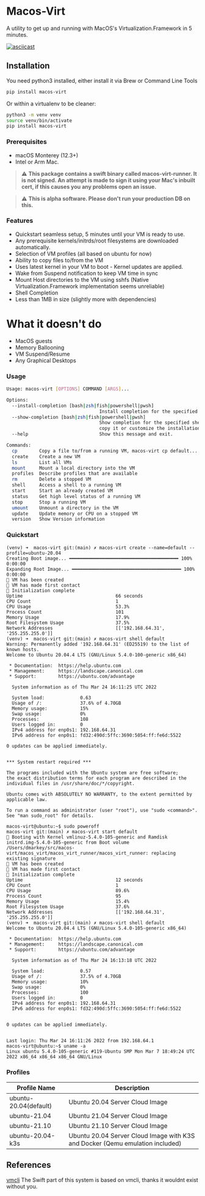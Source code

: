 # Macos-Virt

A utility to get up and running with MacOS's Virtualization.Framework in 5 minutes.

[![asciicast](https://asciinema.org/a/pHX3Kjn7BHC6DSukRkKaIntw2.svg)](https://asciinema.org/a/pHX3Kjn7BHC6DSukRkKaIntw2)

## Installation

You need python3 installed, either install it via Brew or Command Line Tools

```bash
pip install macos-virt
```

Or within a virtualenv to be cleaner:

```bash
python3 -m venv venv
source venv/bin/activate
pip install macos-virt
```

### Prerequisites

* macOS Monterey (12.3+)
* Intel or Arm Mac.

> :warning: **This package contains a swift binary called macos-virt-runner. It is not signed. An attempt is made to sign it using your Mac's inbuilt cert, if this causes you any problems open an issue.**

> :warning: **This is alpha software. Please don't run your production DB on this.**

### Features

* Quickstart seamless setup, 5 minutes until your VM is ready to use.
* Any prerequisite kernels/initrds/root filesystems are downloaded automatically.
* Selection of VM profiles (all based on ubuntu for now)
* Ability to copy files to/from the VM
* Uses latest kernel in your VM to boot - Kernel updates are applied.
* Wake from Suspend notification to keep VM time in sync
* Mount Host directories to the VM using sshfs (Native Virtualization.Framework implementation seems unreliable)
* Shell Completion
* Less than 1MB in size (slightly more with dependencies)

# What it doesn't do

* MacOS guests
* Memory Ballooning
* VM Suspend/Resume
* Any Graphical Desktops

### Usage

```bash
Usage: macos-virt [OPTIONS] COMMAND [ARGS]...

Options:
  --install-completion [bash|zsh|fish|powershell|pwsh]
                                  Install completion for the specified shell.
  --show-completion [bash|zsh|fish|powershell|pwsh]
                                  Show completion for the specified shell, to
                                  copy it or customize the installation.
  --help                          Show this message and exit.

Commands:
  cp        Copy a file to/from a running VM, macos-virt cp default...
  create    Create a new VM
  ls        List all VMs
  mount     Mount a local directory into the VM
  profiles  Describe profiles that are available
  rm        Delete a stopped VM
  shell     Access a shell to a running VM
  start     Start an already created VM
  status    Get high level status of a running VM
  stop      Stop a running VM
  umount    Unmount a directory in the VM
  update    Update memory or CPU on a stopped VM
  version   Show Version information

```
### Quickstart

```
(venv) ➜  macos-virt git:(main) ✗ macos-virt create --name=default --profile=ubuntu-20.04
Creating Boot image... ━━━━━━━━━━━━━━━━━━━━━━━━━━━━━━━━━━━━━━━━ 100% 0:00:00
Expanding Root Image... ━━━━━━━━━━━━━━━━━━━━━━━━━━━━━━━━━━━━━━━━ 100% 0:00:00
🥚 VM has been created
🐣 VM has made first contact
🐥 Initialization complete
Uptime                                  66 seconds
CPU Count                               1
CPU Usage                               53.3%
Process Count                           101
Memory Usage                            17.9%
Root Filesystem Usage                   37.5%
Network Addresses                       [['192.168.64.31', '255.255.255.0']]
(venv) ➜  macos-virt git:(main) ✗ macos-virt shell default
Warning: Permanently added '192.168.64.31' (ED25519) to the list of known hosts.
Welcome to Ubuntu 20.04.4 LTS (GNU/Linux 5.4.0-100-generic x86_64)

 * Documentation:  https://help.ubuntu.com
 * Management:     https://landscape.canonical.com
 * Support:        https://ubuntu.com/advantage

  System information as of Thu Mar 24 16:11:25 UTC 2022

  System load:             0.63
  Usage of /:              37.6% of 4.70GB
  Memory usage:            15%
  Swap usage:              0%
  Processes:               108
  Users logged in:         0
  IPv4 address for enp0s1: 192.168.64.31
  IPv6 address for enp0s1: fd32:490d:5ffc:3690:5054:ff:fe6d:5522

0 updates can be applied immediately.


*** System restart required ***

The programs included with the Ubuntu system are free software;
the exact distribution terms for each program are described in the
individual files in /usr/share/doc/*/copyright.

Ubuntu comes with ABSOLUTELY NO WARRANTY, to the extent permitted by
applicable law.

To run a command as administrator (user "root"), use "sudo <command>".
See "man sudo_root" for details.

macos-virt@ubuntu:~$ sudo poweroff
macos-virt git:(main) ✗ macos-virt start default
💾 Booting with Kernel vmlinuz-5.4.0-105-generic and Ramdisk initrd.img-5.4.0-105-generic from Boot volume
/Users/dmarkey/src/macos-virt/macos_virt/macos_virt_runner/macos_virt_runner: replacing existing signature
🥚 VM has been created
🐣 VM has made first contact
🐥 Initialization complete
Uptime                                  12 seconds
CPU Count                               1
CPU Usage                               89.6%
Process Count                           95
Memory Usage                            15.4%
Root Filesystem Usage                   37.6%
Network Addresses                       [['192.168.64.31', '255.255.255.0']]
(venv) ➜  macos-virt git:(main) ✗ macos-virt shell default
Welcome to Ubuntu 20.04.4 LTS (GNU/Linux 5.4.0-105-generic x86_64)

 * Documentation:  https://help.ubuntu.com
 * Management:     https://landscape.canonical.com
 * Support:        https://ubuntu.com/advantage

  System information as of Thu Mar 24 16:13:18 UTC 2022

  System load:             0.57
  Usage of /:              37.5% of 4.70GB
  Memory usage:            10%
  Swap usage:              0%
  Processes:               100
  Users logged in:         0
  IPv4 address for enp0s1: 192.168.64.31
  IPv6 address for enp0s1: fd32:490d:5ffc:3690:5054:ff:fe6d:5522


0 updates can be applied immediately.


Last login: Thu Mar 24 16:11:26 2022 from 192.168.64.1
macos-virt@ubuntu:~$ uname -a
Linux ubuntu 5.4.0-105-generic #119-Ubuntu SMP Mon Mar 7 18:49:24 UTC 2022 x86_64 x86_64 x86_64 GNU/Linux

```

### Profiles

| Profile Name          | Description                                                                   |
|-----------------------|-------------------------------------------------------------------------------|
| ubuntu-20.04(default) | Ubuntu 20.04 Server Cloud Image                                               |
| ubuntu-21.04          | Ubuntu 21.04 Server Cloud Image                                               |
| ubuntu-21.10          | Ubuntu 21.10 Server Cloud Image                                               |
| ubuntu-20.04-k3s      | Ubuntu 20.04 Server Cloud Image with K3S and Docker (Qemu emulation included) |

## References

[vmcli](https://github.com/gyf304/vmcli) The Swift part of this system is based on vmcli, thanks it wouldnt exist
without you.